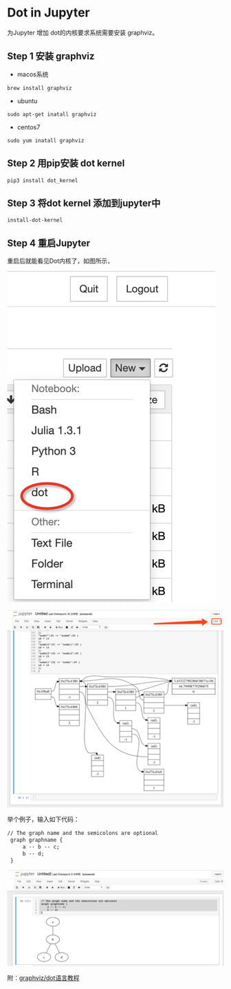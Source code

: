 # Dot in Jupyter

为Jupyter 增加 dot的内核要求系统需要安装 graphviz。

## Step 1 安装 graphviz 
- macos系统
```
brew install graphviz
```
- ubuntu
```
sudo apt-get inatall graphviz
```
- centos7
```
sudo yum inatall graphviz
```

## Step 2 用pip安装 dot kernel
```
pip3 install dot_kernel
```

## Step 3 将dot kernel 添加到jupyter中
```
install-dot-kernel
```

## Step 4 重启Jupyter
重启后就能看见Dot内核了，如图所示，

![](/image/dot1.png)

![](/image/dot0.jpeg)

举个例子，输入如下代码：
```
// The graph name and the semicolons are optional
 graph graphname {
     a -- b -- c;
     b -- d;
 }
 ```
![](/image/dot2.png)

附：[graphviz/dot语言教程](https://github.com/laixintao/learn-dot)
